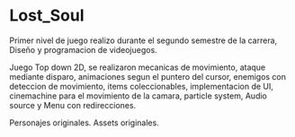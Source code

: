 # Lost_Soul
 Primer nivel de juego realizo durante el segundo semestre de la carrera, Diseño y programacion de videojuegos.
 
 Juego Top down 2D, se realizaron mecanicas de movimiento, ataque mediante disparo, animaciones segun el puntero del cursor, enemigos con deteccion de movimiento, items
 coleccionables, implementacion de UI, cinemachine para el movimiento de la camara, particle system, Audio source y Menu con redirecciones.
 
 Personajes originales.
 Assets originales.


